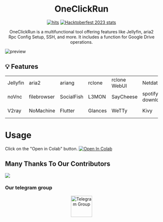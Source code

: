 <h1 align="center"> OneClickRun </h1>
<!-- <a href="https://hits.seeyoufarm.com"><img src=""/></a> -->
<div align="center">

  <a href="https://hits.seeyoufarm.com">![hits](https://hits.seeyoufarm.com/api/count/incr/badge.svg?url=https%3A%2F%2Fgithub.com%2Fbiplobsd%2FOneClickRun&count_bg=%2379C83D&title_bg=%23555555&icon=&icon_color=%23E7E7E7&title=hits&edge_flat=false)</a>
  <a href="https://github.com/biplobsd/OneClickRun/pulls?q=is%3Apr+is%3Amerged+created%3A2023-10-01..2023-10-31">![Hacktoberfest 2023 stats](https://img.shields.io/github/hacktoberfest/2023/biplobsd/OneClickRun?label=Hacktoberfest+2023)</a>

  <p>
    OneClickRun is a multifunctional tool offering features like Jellyfin, aria2 Rpc Config Setup, SSH, and more. It includes a function for Google Drive operations.
  </p>
  
</div>

![preview](https://raw.githubusercontent.com/biplobsd/OneClickRun/master/img/preview.gif)


## 💡 Features
  
<table>
  <tr>
    <td>Jellyfin</td>
    <td>aria2</td>
    <td>ariang</td>
    <td>rclone</td>
    <td>rclone WebUI</td>
    <td>Netdata</td>
    <td>Cloud Commander</td>
    <td>Ssh</td>
  </tr>
  <tr>
    <td>noVnc</td>
    <td>filebrowser</td>
    <td>SocialFish</td>
    <td>L3MON</td>
    <td>SayCheese</td>
    <td>spotify-downloader</td>
    <td>pyLoad</td>
    <td>code-server</td>
  </tr>
  <tr>
    <td>V2ray</td>
    <td>NoMachine</td>
    <td>Flutter</td>
    <td>Glances</td>
    <td>WeTTy</td>
    <td>Kivy</td>
    <td>go-http-file-server</td>
  </tr>
</table>



# Usage
Click on the "Open in Colab" button.
<a href="https://colab.research.google.com/github/biplobsd/OneClickRun/blob/master/OneClickRun.ipynb" target="_parent\"><img src="https://colab.research.google.com/assets/colab-badge.svg" alt="Open In Colab"/></a>

## Many Thanks To Our Contributors

<a href="https://github.com/biplobsd/OneClickRun/graphs/contributors">
  <img src="https://contrib.rocks/image?repo=biplobsd/OneClickRun" />
</a>


### Our telegram group
<center><a href="https://t.me/torrentToGM"><img src='https://i.imgur.com/CLg6blO.png' height="70" alt="Telegram Group"/></a></center>

